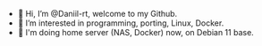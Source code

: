 - 👋 Hi, I’m @Daniil-rt, welcome to my Github.
- 👀 I’m interested in programming, porting, Linux, Docker.
- 🐋 I'm doing home server (NAS, Docker) now, on Debian 11 base.

<!---
Daniil-rt/Daniil-rt is a ✨ special ✨ repository because its `README.md` (this file) appears on your GitHub profile.
You can click the Preview link to take a look at your changes.
--->
